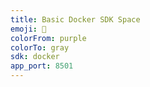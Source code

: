 ```yaml
---
title: Basic Docker SDK Space
emoji: 🐳
colorFrom: purple
colorTo: gray
sdk: docker
app_port: 8501
---
```


